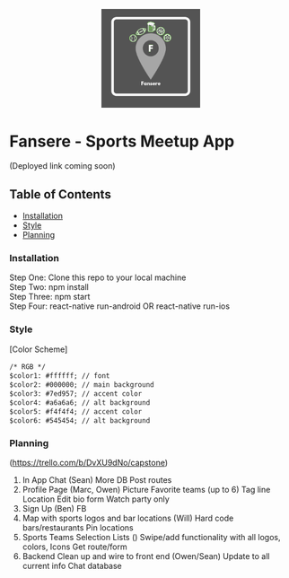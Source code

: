 <p align="center">
<a href="https://www.fansere.com/"><img src="images/logo.png" target="_blank" title="Fansere" alt="Fansere" width="35%"></a>
</p>

# Fansere - Sports Meetup App

(Deployed link coming soon)

## Table of Contents

- [Installation](#installation)
- [Style](#style)
- [Planning](#planning)

### Installation

Step One: Clone this repo to your local machine  
Step Two: npm install  
Step Three: npm start  
Step Four: react-native run-android OR react-native run-ios

### Style

[Color Scheme]
```
/* RGB */
$color1: #ffffff; // font
$color2: #000000; // main background
$color3: #7ed957; // accent color
$color4: #a6a6a6; // alt background
$color5: #f4f4f4; // accent color
$color6: #545454; // alt background
```

### Planning

(https://trello.com/b/DvXU9dNo/capstone)

1. In App Chat (Sean)
More DB
Post routes
2. Profile Page (Marc, Owen)
Picture
Favorite teams (up to 6)
Tag line
Location
Edit bio form
Watch party only
3. Sign Up (Ben)
FB
4. Map with sports logos and bar locations (Will)
Hard code bars/restaurants
Pin locations
5. Sports Teams Selection Lists ()
Swipe/add functionality with all logos, colors, Icons
Get route/form
6. Backend Clean up and wire to front end (Owen/Sean)
Update to all current info
Chat database
